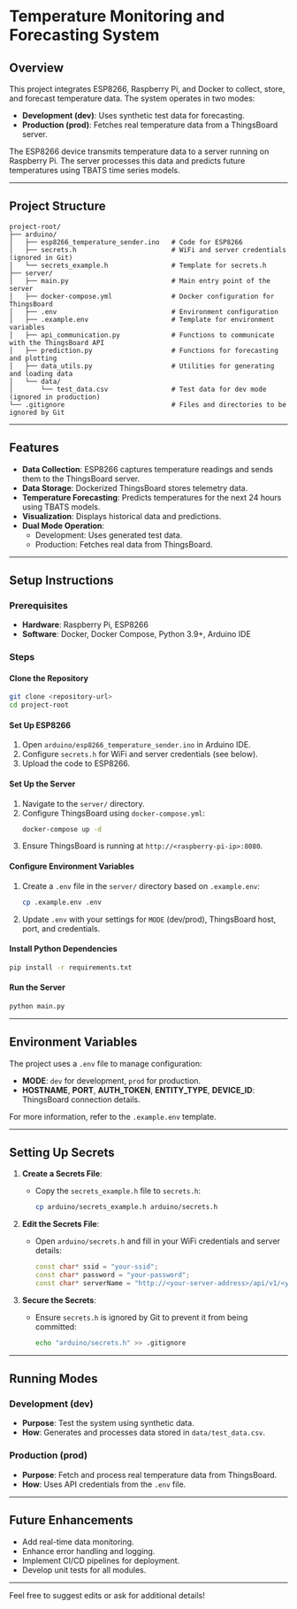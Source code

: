 # Temperature Monitoring and Forecasting System

## Overview
This project integrates ESP8266, Raspberry Pi, and Docker to collect, store, and forecast temperature data. The system operates in two modes: 
- **Development (dev)**: Uses synthetic test data for forecasting.
- **Production (prod)**: Fetches real temperature data from a ThingsBoard server.

The ESP8266 device transmits temperature data to a server running on Raspberry Pi. The server processes this data and predicts future temperatures using TBATS time series models.

---

## Project Structure

```
project-root/
├── arduino/
│   ├── esp8266_temperature_sender.ino   # Code for ESP8266
│   ├── secrets.h                        # WiFi and server credentials (ignored in Git)
│   └── secrets_example.h                # Template for secrets.h
├── server/
│   ├── main.py                          # Main entry point of the server
│   ├── docker-compose.yml               # Docker configuration for ThingsBoard
│   ├── .env                             # Environment configuration
│   ├── .example.env                     # Template for environment variables
│   ├── api_communication.py             # Functions to communicate with the ThingsBoard API
│   ├── prediction.py                    # Functions for forecasting and plotting
│   ├── data_utils.py                    # Utilities for generating and loading data
│   └── data/
│       └── test_data.csv                # Test data for dev mode (ignored in production)
└── .gitignore                           # Files and directories to be ignored by Git
```

---

## Features

- **Data Collection**: ESP8266 captures temperature readings and sends them to the ThingsBoard server.
- **Data Storage**: Dockerized ThingsBoard stores telemetry data.
- **Temperature Forecasting**: Predicts temperatures for the next 24 hours using TBATS models.
- **Visualization**: Displays historical data and predictions.
- **Dual Mode Operation**: 
  - Development: Uses generated test data.
  - Production: Fetches real data from ThingsBoard.

---

## Setup Instructions

### Prerequisites
- **Hardware**: Raspberry Pi, ESP8266
- **Software**: Docker, Docker Compose, Python 3.9+, Arduino IDE

### Steps

#### Clone the Repository
```bash
git clone <repository-url>
cd project-root
```

#### Set Up ESP8266
1. Open `arduino/esp8266_temperature_sender.ino` in Arduino IDE.
2. Configure `secrets.h` for WiFi and server credentials (see below).
3. Upload the code to ESP8266.

#### Set Up the Server
1. Navigate to the `server/` directory.
2. Configure ThingsBoard using `docker-compose.yml`:
   ```bash
   docker-compose up -d
   ```
3. Ensure ThingsBoard is running at `http://<raspberry-pi-ip>:8080`.

#### Configure Environment Variables
1. Create a `.env` file in the `server/` directory based on `.example.env`:
   ```bash
   cp .example.env .env
   ```
2. Update `.env` with your settings for `MODE` (dev/prod), ThingsBoard host, port, and credentials.

#### Install Python Dependencies
```bash
pip install -r requirements.txt
```

#### Run the Server
```bash
python main.py
```

---

## Environment Variables

The project uses a `.env` file to manage configuration:
- **MODE**: `dev` for development, `prod` for production.
- **HOSTNAME**, **PORT**, **AUTH_TOKEN**, **ENTITY_TYPE**, **DEVICE_ID**: ThingsBoard connection details.

For more information, refer to the `.example.env` template.

---

## Setting Up Secrets

1. **Create a Secrets File**:
   - Copy the `secrets_example.h` file to `secrets.h`:
     ```bash
     cp arduino/secrets_example.h arduino/secrets.h
     ```

2. **Edit the Secrets File**:
   - Open `arduino/secrets.h` and fill in your WiFi credentials and server details:
     ```cpp
     const char* ssid = "your-ssid";
     const char* password = "your-password";
     const char* serverName = "http://<your-server-address>/api/v1/<your-access-token>/telemetry";
     ```

3. **Secure the Secrets**:
   - Ensure `secrets.h` is ignored by Git to prevent it from being committed:
     ```bash
     echo "arduino/secrets.h" >> .gitignore
     ```

---

## Running Modes

### Development (dev)
- **Purpose**: Test the system using synthetic data.
- **How**: Generates and processes data stored in `data/test_data.csv`.

### Production (prod)
- **Purpose**: Fetch and process real temperature data from ThingsBoard.
- **How**: Uses API credentials from the `.env` file.

---

## Future Enhancements

- Add real-time data monitoring.
- Enhance error handling and logging.
- Implement CI/CD pipelines for deployment.
- Develop unit tests for all modules.

---

Feel free to suggest edits or ask for additional details!

